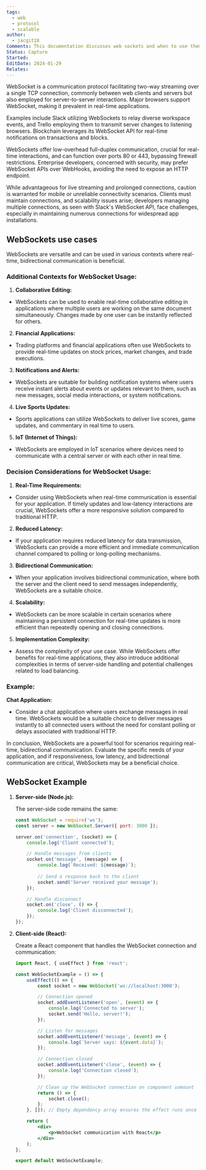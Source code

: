 ```yaml
---
tags:
  - web
  - protocol
  - scalable
author:
  - jacgit18
Comments: This documentation discusses web sockets and when to use them.
Status: Capture
Started: 
EditDate: 2024-01-29
Relates:
---
```

WebSocket is a communication protocol facilitating two-way streaming over a single TCP connection, commonly between web clients and servers but also employed for server-to-server interactions. Major browsers support WebSocket, making it prevalent in real-time applications.

Examples include Slack utilizing WebSockets to relay diverse workspace events, and Trello employing them to transmit server changes to listening browsers. Blockchain leverages its WebSocket API for real-time notifications on transactions and blocks.

WebSockets offer low-overhead full-duplex communication, crucial for real-time interactions, and can function over ports 80 or 443, bypassing firewall restrictions. Enterprise developers, concerned with security, may prefer WebSocket APIs over WebHooks, avoiding the need to expose an HTTP endpoint.

While advantageous for live streaming and prolonged connections, caution is warranted for mobile or unreliable connectivity scenarios. Clients must maintain connections, and scalability issues arise; developers managing multiple connections, as seen with Slack's WebSocket API, face challenges, especially in maintaining numerous connections for widespread app installations.

## WebSockets use cases
WebSockets are versatile and can be used in various contexts where real-time, bidirectional communication is beneficial. 
### Additional Contexts for WebSocket Usage:  
  
1. **Collaborative Editing:**  
- WebSockets can be used to enable real-time collaborative editing in applications where multiple users are working on the same document simultaneously. Changes made by one user can be instantly reflected for others.  
  
2. **Financial Applications:**  
- Trading platforms and financial applications often use WebSockets to provide real-time updates on stock prices, market changes, and trade executions.  
  
3. **Notifications and Alerts:**  
- WebSockets are suitable for building notification systems where users receive instant alerts about events or updates relevant to them, such as new messages, social media interactions, or system notifications.  
  
4. **Live Sports Updates:**  
- Sports applications can utilize WebSockets to deliver live scores, game updates, and commentary in real time to users.  
  
5. **IoT (Internet of Things):**  
- WebSockets are employed in IoT scenarios where devices need to communicate with a central server or with each other in real time.  
  
### Decision Considerations for WebSocket Usage:  
  
1. **Real-Time Requirements:**  
- Consider using WebSockets when real-time communication is essential for your application. If timely updates and low-latency interactions are crucial, WebSockets offer a more responsive solution compared to traditional HTTP.  
  
2. **Reduced Latency:**  
- If your application requires reduced latency for data transmission, WebSockets can provide a more efficient and immediate communication channel compared to polling or long-polling mechanisms.  
  
3. **Bidirectional Communication:**  
- When your application involves bidirectional communication, where both the server and the client need to send messages independently, WebSockets are a suitable choice.  
  
4. **Scalability:**  
- WebSockets can be more scalable in certain scenarios where maintaining a persistent connection for real-time updates is more efficient than repeatedly opening and closing connections.  
  
5. **Implementation Complexity:**  
- Assess the complexity of your use case. While WebSockets offer benefits for real-time applications, they also introduce additional complexities in terms of server-side handling and potential challenges related to load balancing.  
  
### Example:  
  
**Chat Application:**  
- Consider a chat application where users exchange messages in real time. WebSockets would be a suitable choice to deliver messages instantly to all connected users without the need for constant polling or delays associated with traditional HTTP.  
  
In conclusion, WebSockets are a powerful tool for scenarios requiring real-time, bidirectional communication. Evaluate the specific needs of your application, and if responsiveness, low latency, and bidirectional communication are critical, WebSockets may be a beneficial choice.



## WebSocket Example

1. **Server-side (Node.js):**

   The server-side code remains the same:

   ```javascript
   const WebSocket = require('ws');
   const server = new WebSocket.Server({ port: 3000 });

   server.on('connection', (socket) => {
       console.log('Client connected');

       // Handle messages from clients
       socket.on('message', (message) => {
           console.log(`Received: ${message}`);
           
           // Send a response back to the client
           socket.send('Server received your message');
       });

       // Handle disconnect
       socket.on('close', () => {
           console.log('Client disconnected');
       });
   });
   ```

2. **Client-side (React):**

   Create a React component that handles the WebSocket connection and communication:

   ```jsx
   import React, { useEffect } from 'react';

   const WebSocketExample = () => {
       useEffect(() => {
           const socket = new WebSocket('ws://localhost:3000');

           // Connection opened
           socket.addEventListener('open', (event) => {
               console.log('Connected to server');
               socket.send('Hello, server!');
           });

           // Listen for messages
           socket.addEventListener('message', (event) => {
               console.log(`Server says: ${event.data}`);
           });

           // Connection closed
           socket.addEventListener('close', (event) => {
               console.log('Connection closed');
           });

           // Clean up the WebSocket connection on component unmount
           return () => {
               socket.close();
           };
       }, []); // Empty dependency array ensures the effect runs once on mount

       return (
           <div>
               <p>WebSocket communication with React</p>
           </div>
       );
   };

   export default WebSocketExample;
   ```

 